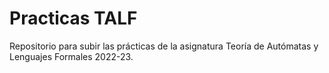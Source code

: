 # Practicas TALF
Repositorio para subir las prácticas de la asignatura Teoría de Autómatas y Lenguajes Formales 2022-23.
